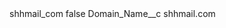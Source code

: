<?xml version="1.0" encoding="UTF-8"?>
<CustomMetadata xmlns="http://soap.sforce.com/2006/04/metadata" xmlns:xsi="http://www.w3.org/2001/XMLSchema-instance" xmlns:xsd="http://www.w3.org/2001/XMLSchema">
    <label>shhmail_com</label>
    <protected>false</protected>
    <values>
        <field>Domain_Name__c</field>
        <value xsi:type="xsd:string">shhmail.com</value>
    </values>
</CustomMetadata>
